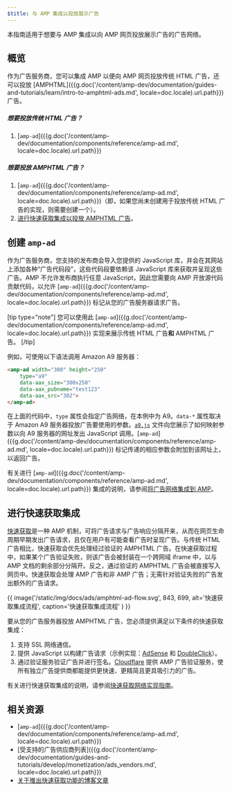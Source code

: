 ```yaml
---
$title: 与 AMP 集成以投放展示广告
---
```


本指南适用于想要与 AMP 集成以向 AMP 网页投放展示广告的广告网络。

## 概览

作为广告服务商，您可以集成 AMP 以便向 AMP 网页投放传统 HTML 广告，还可以投放 [AMPHTML]({{g.doc('/content/amp-dev/documentation/guides-and-tutorials/learn/intro-to-amphtml-ads.md', locale=doc.locale).url.path}}) 广告。

##### 想要投放传统 HTML 广告？

1.  [`amp-ad`]({{g.doc('/content/amp-dev/documentation/components/reference/amp-ad.md', locale=doc.locale).url.path}})

##### 想要投放 AMPHTML 广告？

1. [`amp-ad`]({{g.doc('/content/amp-dev/documentation/components/reference/amp-ad.md', locale=doc.locale).url.path}})（即，如果您尚未创建用于投放传统 HTML 广告的实现，则需要创建一个）。
2. [进行快速获取集成以投放 AMPHTML 广告](#creating-a-fast-fetch-integration)。

## 创建 `amp-ad`

作为广告服务商，您支持的发布商会导入您提供的 JavaScript 库，并会在其网站上添加各种“广告代码段”，这些代码段要依赖该 JavaScript 库来获取并呈现这些广告。AMP 不允许发布商执行任意 JavaScript，因此您需要向 AMP 开放源代码贡献代码，以允许 [`amp-ad`]({{g.doc('/content/amp-dev/documentation/components/reference/amp-ad.md', locale=doc.locale).url.path}}) 标记从您的广告服务器请求广告。

[tip type="note"]
您可以使用此 [`amp-ad`]({{g.doc('/content/amp-dev/documentation/components/reference/amp-ad.md', locale=doc.locale).url.path}}) 实现来展示传统 HTML 广告**和** AMPHTML 广告。
[/tip]

例如，可使用以下语法调用 Amazon A9 服务器：

```html
<amp-ad width="300" height="250"
    type="a9"
    data-aax_size="300x250"
    data-aax_pubname="test123"
    data-aax_src="302">
</amp-ad>
```

在上面的代码中，`type` 属性会指定广告网络，在本例中为 A9。`data-*` 属性取决于 Amazon A9 服务器投放广告要使用的参数。[`a9.js`](https://github.com/ampproject/amphtml/blob/master/ads/a9.js) 文件向您展示了如何映射参数以向 A9 服务器的网址发出 JavaScript 调用。[`amp-ad`]({{g.doc('/content/amp-dev/documentation/components/reference/amp-ad.md', locale=doc.locale).url.path}}) 标记传递的相应参数会附加到该网址上，以返回广告。

有关进行 [`amp-ad`]({{g.doc('/content/amp-dev/documentation/components/reference/amp-ad.md', locale=doc.locale).url.path}}) 集成的说明，请参阅[将广告网络集成到 AMP](https://github.com/ampproject/amphtml/blob/master/ads/README.md)。

## 进行快速获取集成

[快速获取](https://blog.amp.dev/2017/08/21/even-faster-loading-ads-in-amp/)是一种 AMP 机制，可将广告请求与广告响应分隔开来，从而在网页生命周期早期发出广告请求，且仅在用户有可能查看广告时呈现广告。与传统 HTML 广告相比，快速获取会优先处理经过验证的 AMPHTML 广告。在快速获取过程中，如果某个广告验证失败，则该广告会被封装在一个跨网域 iframe 中，以与 AMP 文档的剩余部分分隔开。反之，通过验证的 AMPHTML 广告会被直接写入网页中。快速获取会处理 AMP 广告和非 AMP 广告；无需针对验证失败的广告发出额外的广告请求。

{{ image('/static/img/docs/ads/amphtml-ad-flow.svg', 843, 699, alt='快速获取集成流程', caption='快速获取集成流程' ) }}

要从您的广告服务器投放 AMPHTML 广告，您必须提供满足以下条件的快速获取集成：

1.  支持 SSL 网络通信。
1.  提供 JavaScript 以构建广告请求（示例实现：[AdSense](https://github.com/ampproject/amphtml/tree/master/extensions/amp-ad-network-adsense-impl) 和 [DoubleClick](https://github.com/ampproject/amphtml/tree/master/extensions/amp-ad-network-doubleclick-impl)）。
1.  通过验证服务验证广告并进行签名。[Cloudflare](https://blog.cloudflare.com/firebolt/) 提供 AMP 广告验证服务，使所有独立广告提供商都能提供更快速、更精简且更具吸引力的广告。

有关进行快速获取集成的说明，请参阅[快速获取网络实现指南](https://github.com/ampproject/amphtml/blob/master/ads/google/a4a/docs/Network-Impl-Guide.md)。

## 相关资源

*   [`amp-ad`]({{g.doc('/content/amp-dev/documentation/components/reference/amp-ad.md', locale=doc.locale).url.path}})
*   [受支持的广告供应商列表]({{g.doc('/content/amp-dev/documentation/guides-and-tutorials/develop/monetization/ads_vendors.md', locale=doc.locale).url.path}})
*   [关于推出快速获取功能的博客文章](https://blog.amp.dev/2017/08/21/even-faster-loading-ads-in-amp/)

